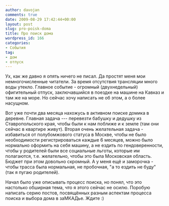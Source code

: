 ```yaml
---
author: davojan
comments: true
date: 2009-08-29 17:42:44+00:00
layout: post
slug: pro-poisk-doma
title: Про поиск дома
wordpress_id: 166
categories:
- События
tag:
- дом
- отпуск
---
```


Ух, как же давно я опять ничего не писал. Да простят меня мои немногочисленные читатели. За время
отсутствия трансляции много воды утекло. Главное событие - огромный (двухнедельный) офигительный
отпуск, заключавшийся в поездке на машине на Кавказ и там же на море. Но сейчас хочу написать не об
этом, а о более насущном.

Вот уже почти два месяца нахожусь в активном поиске домика в деревне.<!--more--> Главная задача ---
перевезти бабушку и дедушку из Ставропольского края, чтобы были к нам поближе и к земле (там они
сейчас в квартире живут). Вторая очень желательная задача - избавиться от полубомжового статуса в
Москве, чтобы не было необходимости регистрироваться каждые 6 месяцев, можно было нормально
оформить на себя машину, а не ездить по гендоверенности, чтобы у родителей были все социальные
льготы, которые им полагаются, т.е. желательно, чтобы это была Московская область. Бюджет при этом
довольно скромный. А у меня ещё и заморочка - чтобы трасса была нормальная, не пробочная, "а то
ездить не буду" (так я пугаю родителей).

Начал было уже описывать процесс поиска, но понял, что это настолько обширная тема, что я этого
сейчас не осилю. Поробую написать серию постов, посвящённых разным аспектам процесса поиска и
выбора дома в заМКАДье. Ждите :)
